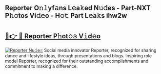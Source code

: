 ## Reporter O𝚗𝚕yf𝚊ns L𝚎a𝚔ed N𝚞𝚍es - Part-NXT P𝚑𝚘tos Vi𝚍𝚎o - H𝚘𝚝 Part L𝚎a𝚔s ihw2w

# <h2><a href="http://kf5vco6.oniu.top/?m=Reporter">🔗👉 🔴 Reporter P𝚑ot𝚘𝚜 V𝚒d𝚎o</a></h2>

[![Reporter Nu𝚍e𝚜](https://i.imgur.com/0qMVB7G.gif)](http://kf5vco6.oniu.top/?m=Reporter)
Social media innovator Reporter, recognized for sharing dance and lifestyle ideas, through presentations and blogs. Inspiring role model Reporter, recognized for their outstanding accomplishments and commitment to making a difference.  
